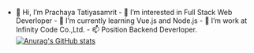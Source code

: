 - 👋 Hi, I’m Prachaya Tatiyasamrit - 👀 I’m interested in Full Stack Web Deverloper - 🌱 I’m currently learning Vue.js and Node.js - 💞️ I’m work at Infinity Code Co.,Ltd. - 📫 Position Backend Deverloper.
[![Anurag's GitHub stats](https://github-readme-stats.vercel.app/api?username=sprite5641&show_icons=true&theme=tokyonight)](https://github.com/anuraghazra/github-readme-stats)
